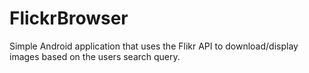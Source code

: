 # FlickrBrowser

Simple Android application that uses the Flikr API to download/display images based on the users search query.
